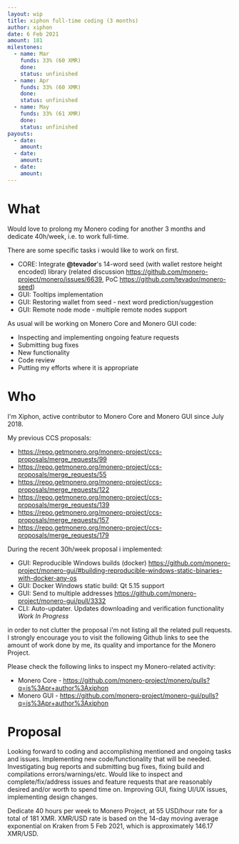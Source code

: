 ```yaml
---
layout: wip
title: xiphon full-time coding (3 months)
author: xiphon
date: 6 Feb 2021
amount: 181
milestones:
  - name: Mar
    funds: 33% (60 XMR)
    done:
    status: unfinished
  - name: Apr
    funds: 33% (60 XMR)
    done:
    status: unfinished
  - name: May
    funds: 33% (61 XMR)
    done:
    status: unfinished
payouts:
  - date:
    amount:
  - date:
    amount:
  - date:
    amount:
---
```


# What

Would love to prolong my Monero coding for another 3 months and dedicate 40h/week, i.e. to work full-time.

There are some specific tasks i would like to work on first.

* CORE: Integrate **@tevador**'s 14-word seed (with wallet restore height encoded) library (related discussion https://github.com/monero-project/monero/issues/6639, PoC https://github.com/tevador/monero-seed)
* GUI: Tooltips implementation
* GUI: Restoring wallet from seed - next word prediction/suggestion
* GUI: Remote node mode - multiple remote nodes support

As usual will be working on Monero Core and Monero GUI code:
* Inspecting and implementing ongoing feature requests
* Submitting bug fixes
* New functionality
* Code review
* Putting my efforts where it is appropriate

# Who

I'm Xiphon, active contributor to Monero Core and Monero GUI since July 2018.  

My previous CCS proposals: 
* https://repo.getmonero.org/monero-project/ccs-proposals/merge_requests/99
* https://repo.getmonero.org/monero-project/ccs-proposals/merge_requests/55
* https://repo.getmonero.org/monero-project/ccs-proposals/merge_requests/122
* https://repo.getmonero.org/monero-project/ccs-proposals/merge_requests/139
* https://repo.getmonero.org/monero-project/ccs-proposals/merge_requests/157
* https://repo.getmonero.org/monero-project/ccs-proposals/merge_requests/179

During the recent 30h/week proposal i implemented:
* GUI: Reproducible Windows builds (docker)
  https://github.com/monero-project/monero-gui/#building-reproducible-windows-static-binaries-with-docker-any-os
* GUI: Docker Windows static build: Qt 5.15 support
* GUI: Send to multiple addresses
  https://github.com/monero-project/monero-gui/pull/3332
* CLI: Auto-updater. Updates downloading and verification functionality *Work In Progress*

in order to not clutter the proposal i'm not listing all the related pull requests. I strongly encourage you to visit the following Github links to see the amount of work done by me, its quality and importance for the Monero Project.

Please check the following links to inspect my Monero-related activity:  
- Monero Core - https://github.com/monero-project/monero/pulls?q=is%3Apr+author%3Axiphon
- Monero GUI - https://github.com/monero-project/monero-gui/pulls?q=is%3Apr+author%3Axiphon

# Proposal

Looking forward to coding and accomplishing mentioned and ongoing tasks and issues. Implementing new code/functionality that will be needed. Investigating bug reports and submitting bug fixes, fixing build and compilations errors/warnings/etc. Would like to inspect and complete/fix/address issues and feature requests that are reasonably desired and/or worth to spend time on. Improving GUI, fixing UI/UX issues, implementing design changes.

Dedicate 40 hours per week to Monero Project, at 55 USD/hour rate for a total of 181 XMR. XMR/USD rate is based on the 14-day moving average exponential on Kraken from 5 Feb 2021, which is approximately 146.17 XMR/USD.
